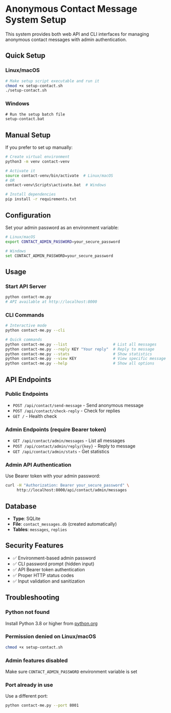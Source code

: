 # Anonymous Contact Message System Setup

This system provides both web API and CLI interfaces for managing anonymous contact messages with admin authentication.

## Quick Setup

### Linux/macOS
```bash
# Make setup script executable and run it
chmod +x setup-contact.sh
./setup-contact.sh
```

### Windows
```cmd
# Run the setup batch file
setup-contact.bat
```

## Manual Setup

If you prefer to set up manually:

```bash
# Create virtual environment
python3 -m venv contact-venv

# Activate it
source contact-venv/bin/activate  # Linux/macOS
# OR
contact-venv\Scripts\activate.bat  # Windows

# Install dependencies
pip install -r requirements.txt
```

## Configuration

Set your admin password as an environment variable:

```bash
# Linux/macOS
export CONTACT_ADMIN_PASSWORD=your_secure_password

# Windows
set CONTACT_ADMIN_PASSWORD=your_secure_password
```

## Usage

### Start API Server
```bash
python contact-me.py
# API available at http://localhost:8000
```

### CLI Commands
```bash
# Interactive mode
python contact-me.py --cli

# Quick commands
python contact-me.py --list                    # List all messages
python contact-me.py --reply KEY "Your reply"  # Reply to message
python contact-me.py --stats                   # Show statistics
python contact-me.py --view KEY                # View specific message
python contact-me.py --help                    # Show all options
```

## API Endpoints

### Public Endpoints
- `POST /api/contact/send-message` - Send anonymous message
- `POST /api/contact/check-reply` - Check for replies
- `GET /` - Health check

### Admin Endpoints (require Bearer token)
- `GET /api/contact/admin/messages` - List all messages
- `POST /api/contact/admin/reply/{key}` - Reply to message
- `GET /api/contact/admin/stats` - Get statistics

### Admin API Authentication
Use Bearer token with your admin password:
```bash
curl -H "Authorization: Bearer your_secure_password" \
     http://localhost:8000/api/contact/admin/messages
```

## Database

- **Type**: SQLite
- **File**: `contact_messages.db` (created automatically)
- **Tables**: `messages`, `replies`

## Security Features

- ✅ Environment-based admin password
- ✅ CLI password prompt (hidden input)
- ✅ API Bearer token authentication
- ✅ Proper HTTP status codes
- ✅ Input validation and sanitization

## Troubleshooting

### Python not found
Install Python 3.8 or higher from [python.org](https://python.org)

### Permission denied on Linux/macOS
```bash
chmod +x setup-contact.sh
```

### Admin features disabled
Make sure `CONTACT_ADMIN_PASSWORD` environment variable is set

### Port already in use
Use a different port:
```bash
python contact-me.py --port 8001
```